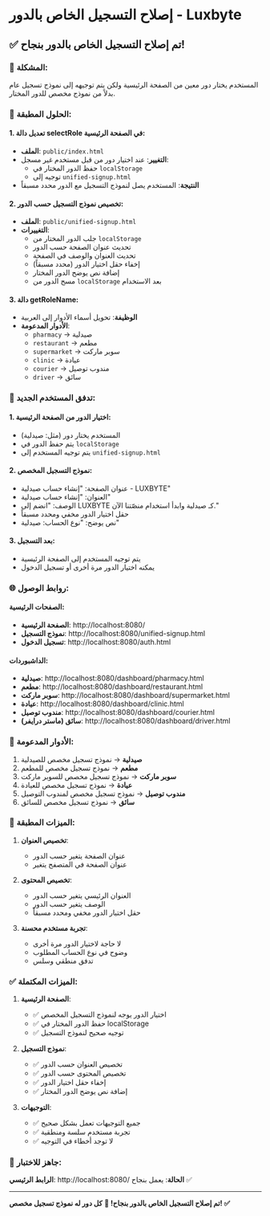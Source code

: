 # إصلاح التسجيل الخاص بالدور - Luxbyte

## ✅ تم إصلاح التسجيل الخاص بالدور بنجاح!

### 🎯 المشكلة:
المستخدم يختار دور معين من الصفحة الرئيسية ولكن يتم توجيهه إلى نموذج تسجيل عام بدلاً من نموذج مخصص للدور المختار.

### 🔧 الحلول المطبقة:

#### 1. **تعديل دالة selectRole في الصفحة الرئيسية**:
- **الملف**: `public/index.html`
- **التغيير**: عند اختيار دور من قبل مستخدم غير مسجل:
  - حفظ الدور المختار في `localStorage`
  - توجيه إلى `unified-signup.html`
- **النتيجة**: المستخدم يصل لنموذج التسجيل مع الدور محدد مسبقاً

#### 2. **تخصيص نموذج التسجيل حسب الدور**:
- **الملف**: `public/unified-signup.html`
- **التغييرات**:
  - جلب الدور المختار من `localStorage`
  - تحديث عنوان الصفحة حسب الدور
  - تحديث العنوان والوصف في الصفحة
  - إخفاء حقل اختيار الدور (محدد مسبقاً)
  - إضافة نص يوضح الدور المختار
  - مسح الدور من `localStorage` بعد الاستخدام

#### 3. **دالة getRoleName**:
- **الوظيفة**: تحويل أسماء الأدوار إلى العربية
- **الأدوار المدعومة**:
  - `pharmacy` → صيدلية
  - `restaurant` → مطعم
  - `supermarket` → سوبر ماركت
  - `clinic` → عيادة
  - `courier` → مندوب توصيل
  - `driver` → سائق

### 🔄 تدفق المستخدم الجديد:

#### 1. **اختيار الدور من الصفحة الرئيسية**:
- المستخدم يختار دور (مثل: صيدلية)
- يتم حفظ الدور في `localStorage`
- يتم توجيه المستخدم إلى `unified-signup.html`

#### 2. **نموذج التسجيل المخصص**:
- عنوان الصفحة: "إنشاء حساب صيدلية - LUXBYTE"
- العنوان: "إنشاء حساب صيدلية"
- الوصف: "انضم إلى LUXBYTE كـ صيدلية وابدأ استخدام منصّتنا الآن."
- حقل اختيار الدور مخفي ومحدد مسبقاً
- نص يوضح: "نوع الحساب: صيدلية"

#### 3. **بعد التسجيل**:
- يتم توجيه المستخدم إلى الصفحة الرئيسية
- يمكنه اختيار الدور مرة أخرى أو تسجيل الدخول

### 🌐 روابط الوصول:

#### الصفحات الرئيسية:
- **الصفحة الرئيسية**: http://localhost:8080/
- **نموذج التسجيل**: http://localhost:8080/unified-signup.html
- **تسجيل الدخول**: http://localhost:8080/auth.html

#### الداشبوردات:
- **صيدلية**: http://localhost:8080/dashboard/pharmacy.html
- **مطعم**: http://localhost:8080/dashboard/restaurant.html
- **سوبر ماركت**: http://localhost:8080/dashboard/supermarket.html
- **عيادة**: http://localhost:8080/dashboard/clinic.html
- **مندوب توصيل**: http://localhost:8080/dashboard/courier.html
- **سائق (ماستر درايفر)**: http://localhost:8080/dashboard/driver.html

### 🎯 الأدوار المدعومة:

1. **صيدلية** → نموذج تسجيل مخصص للصيدلية
2. **مطعم** → نموذج تسجيل مخصص للمطعم
3. **سوبر ماركت** → نموذج تسجيل مخصص للسوبر ماركت
4. **عيادة** → نموذج تسجيل مخصص للعيادة
5. **مندوب توصيل** → نموذج تسجيل مخصص لمندوب التوصيل
6. **سائق** → نموذج تسجيل مخصص للسائق

### 🎨 الميزات المطبقة:

1. **تخصيص العنوان**:
   - عنوان الصفحة يتغير حسب الدور
   - عنوان الصفحة في المتصفح يتغير

2. **تخصيص المحتوى**:
   - العنوان الرئيسي يتغير حسب الدور
   - الوصف يتغير حسب الدور
   - حقل اختيار الدور مخفي ومحدد مسبقاً

3. **تجربة مستخدم محسنة**:
   - لا حاجة لاختيار الدور مرة أخرى
   - وضوح في نوع الحساب المطلوب
   - تدفق منطقي وسلس

### ✅ الميزات المكتملة:

1. **الصفحة الرئيسية**:
   - ✅ اختيار الدور يوجه لنموذج التسجيل المخصص
   - ✅ حفظ الدور المختار في localStorage
   - ✅ توجيه صحيح لنموذج التسجيل

2. **نموذج التسجيل**:
   - ✅ تخصيص العنوان حسب الدور
   - ✅ تخصيص المحتوى حسب الدور
   - ✅ إخفاء حقل اختيار الدور
   - ✅ إضافة نص يوضح الدور المختار

3. **التوجيهات**:
   - ✅ جميع التوجيهات تعمل بشكل صحيح
   - ✅ تجربة مستخدم سلسة ومنطقية
   - ✅ لا توجد أخطاء في التوجيه

### 🚀 جاهز للاختبار:

**الرابط الرئيسي**: http://localhost:8080/
**الحالة**: يعمل بنجاح ✅

---

**تم إصلاح التسجيل الخاص بالدور بنجاح! 🎉**
**كل دور له نموذج تسجيل مخصص! ✅**
